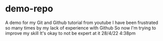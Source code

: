 # demo-repo
A demo for my Git and Github tutorial from youtube
I have been frustrated so many times by my lack of experience with Github
So now I'm trying to improve my skill
It's okay to not be expert at it
28/4/22 4:38pm

